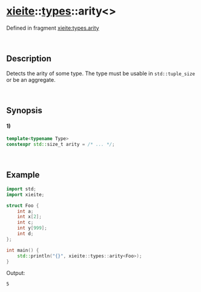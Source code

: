 # [xieite](../../xieite.md)\:\:[types](../../types.md)\:\:arity\<\>
Defined in fragment [xieite:types.arity](../../../src/types/arity.cpp)

&nbsp;

## Description
Detects the arity of some type. The type must be usable in `std::tuple_size` or be an aggregate.

&nbsp;

## Synopsis
#### 1)
```cpp
template<typename Type>
constexpr std::size_t arity = /* ... */;
```

&nbsp;

## Example
```cpp
import std;
import xieite;

struct Foo {
    int a;
    int x[2];
    int c;
    int y[999];
    int d;
};

int main() {
    std::println("{}", xieite::types::arity<Foo>);
}
```
Output:
```
5
```
